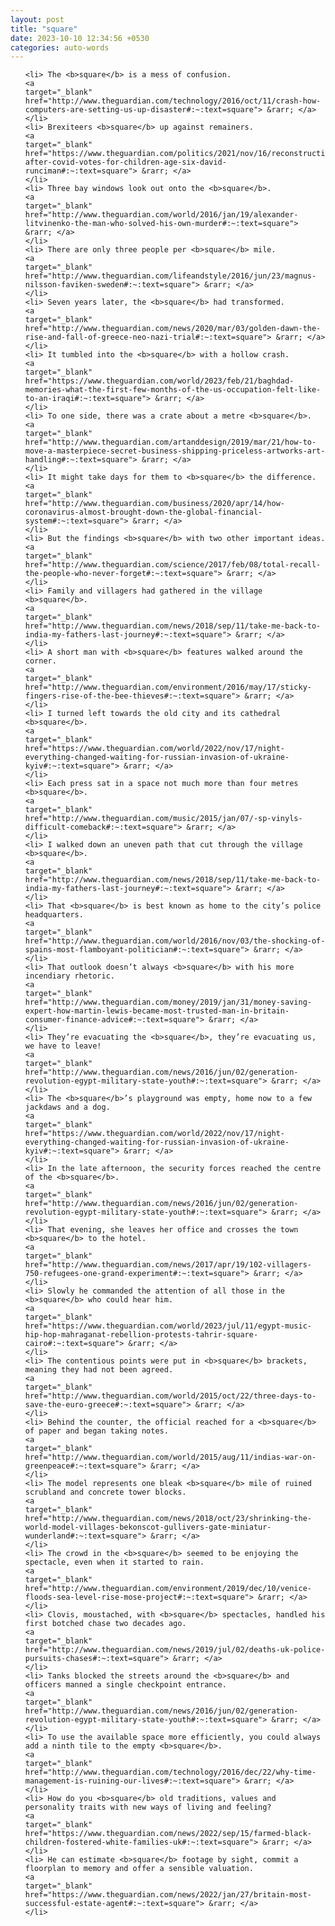 ```yaml
---
layout: post
title: "square"
date: 2023-10-10 12:34:56 +0530
categories: auto-words
---
```

<ol>

    <li> The <b>square</b> is a mess of confusion.
    <a 
    target="_blank" 
    href="http://www.theguardian.com/technology/2016/oct/11/crash-how-computers-are-setting-us-up-disaster#:~:text=square"> &rarr; </a>
    </li>
    <li> Brexiteers <b>square</b> up against remainers.
    <a 
    target="_blank" 
    href="https://www.theguardian.com/politics/2021/nov/16/reconstruction-after-covid-votes-for-children-age-six-david-runciman#:~:text=square"> &rarr; </a>
    </li>
    <li> Three bay windows look out onto the <b>square</b>.
    <a 
    target="_blank" 
    href="http://www.theguardian.com/world/2016/jan/19/alexander-litvinenko-the-man-who-solved-his-own-murder#:~:text=square"> &rarr; </a>
    </li>
    <li> There are only three people per <b>square</b> mile.
    <a 
    target="_blank" 
    href="http://www.theguardian.com/lifeandstyle/2016/jun/23/magnus-nilsson-faviken-sweden#:~:text=square"> &rarr; </a>
    </li>
    <li> Seven years later, the <b>square</b> had transformed.
    <a 
    target="_blank" 
    href="http://www.theguardian.com/news/2020/mar/03/golden-dawn-the-rise-and-fall-of-greece-neo-nazi-trial#:~:text=square"> &rarr; </a>
    </li>
    <li> It tumbled into the <b>square</b> with a hollow crash.
    <a 
    target="_blank" 
    href="https://www.theguardian.com/world/2023/feb/21/baghdad-memories-what-the-first-few-months-of-the-us-occupation-felt-like-to-an-iraqi#:~:text=square"> &rarr; </a>
    </li>
    <li> To one side, there was a crate about a metre <b>square</b>.
    <a 
    target="_blank" 
    href="http://www.theguardian.com/artanddesign/2019/mar/21/how-to-move-a-masterpiece-secret-business-shipping-priceless-artworks-art-handling#:~:text=square"> &rarr; </a>
    </li>
    <li> It might take days for them to <b>square</b> the difference.
    <a 
    target="_blank" 
    href="http://www.theguardian.com/business/2020/apr/14/how-coronavirus-almost-brought-down-the-global-financial-system#:~:text=square"> &rarr; </a>
    </li>
    <li> But the findings <b>square</b> with two other important ideas.
    <a 
    target="_blank" 
    href="http://www.theguardian.com/science/2017/feb/08/total-recall-the-people-who-never-forget#:~:text=square"> &rarr; </a>
    </li>
    <li> Family and villagers had gathered in the village <b>square</b>.
    <a 
    target="_blank" 
    href="http://www.theguardian.com/news/2018/sep/11/take-me-back-to-india-my-fathers-last-journey#:~:text=square"> &rarr; </a>
    </li>
    <li> A short man with <b>square</b> features walked around the corner.
    <a 
    target="_blank" 
    href="http://www.theguardian.com/environment/2016/may/17/sticky-fingers-rise-of-the-bee-thieves#:~:text=square"> &rarr; </a>
    </li>
    <li> I turned left towards the old city and its cathedral <b>square</b>.
    <a 
    target="_blank" 
    href="https://www.theguardian.com/world/2022/nov/17/night-everything-changed-waiting-for-russian-invasion-of-ukraine-kyiv#:~:text=square"> &rarr; </a>
    </li>
    <li> Each press sat in a space not much more than four metres <b>square</b>.
    <a 
    target="_blank" 
    href="http://www.theguardian.com/music/2015/jan/07/-sp-vinyls-difficult-comeback#:~:text=square"> &rarr; </a>
    </li>
    <li> I walked down an uneven path that cut through the village <b>square</b>.
    <a 
    target="_blank" 
    href="http://www.theguardian.com/news/2018/sep/11/take-me-back-to-india-my-fathers-last-journey#:~:text=square"> &rarr; </a>
    </li>
    <li> That <b>square</b> is best known as home to the city’s police headquarters.
    <a 
    target="_blank" 
    href="http://www.theguardian.com/world/2016/nov/03/the-shocking-of-spains-most-flamboyant-politician#:~:text=square"> &rarr; </a>
    </li>
    <li> That outlook doesn’t always <b>square</b> with his more incendiary rhetoric.
    <a 
    target="_blank" 
    href="http://www.theguardian.com/money/2019/jan/31/money-saving-expert-how-martin-lewis-became-most-trusted-man-in-britain-consumer-finance-advice#:~:text=square"> &rarr; </a>
    </li>
    <li> They’re evacuating the <b>square</b>, they’re evacuating us, we have to leave!
    <a 
    target="_blank" 
    href="http://www.theguardian.com/news/2016/jun/02/generation-revolution-egypt-military-state-youth#:~:text=square"> &rarr; </a>
    </li>
    <li> The <b>square</b>’s playground was empty, home now to a few jackdaws and a dog.
    <a 
    target="_blank" 
    href="https://www.theguardian.com/world/2022/nov/17/night-everything-changed-waiting-for-russian-invasion-of-ukraine-kyiv#:~:text=square"> &rarr; </a>
    </li>
    <li> In the late afternoon, the security forces reached the centre of the <b>square</b>.
    <a 
    target="_blank" 
    href="http://www.theguardian.com/news/2016/jun/02/generation-revolution-egypt-military-state-youth#:~:text=square"> &rarr; </a>
    </li>
    <li> That evening, she leaves her office and crosses the town <b>square</b> to the hotel.
    <a 
    target="_blank" 
    href="http://www.theguardian.com/news/2017/apr/19/102-villagers-750-refugees-one-grand-experiment#:~:text=square"> &rarr; </a>
    </li>
    <li> Slowly he commanded the attention of all those in the <b>square</b> who could hear him.
    <a 
    target="_blank" 
    href="https://www.theguardian.com/world/2023/jul/11/egypt-music-hip-hop-mahraganat-rebellion-protests-tahrir-square-cairo#:~:text=square"> &rarr; </a>
    </li>
    <li> The contentious points were put in <b>square</b> brackets, meaning they had not been agreed.
    <a 
    target="_blank" 
    href="http://www.theguardian.com/world/2015/oct/22/three-days-to-save-the-euro-greece#:~:text=square"> &rarr; </a>
    </li>
    <li> Behind the counter, the official reached for a <b>square</b> of paper and began taking notes.
    <a 
    target="_blank" 
    href="http://www.theguardian.com/world/2015/aug/11/indias-war-on-greenpeace#:~:text=square"> &rarr; </a>
    </li>
    <li> The model represents one bleak <b>square</b> mile of ruined scrubland and concrete tower blocks.
    <a 
    target="_blank" 
    href="http://www.theguardian.com/news/2018/oct/23/shrinking-the-world-model-villages-bekonscot-gullivers-gate-miniatur-wunderland#:~:text=square"> &rarr; </a>
    </li>
    <li> The crowd in the <b>square</b> seemed to be enjoying the spectacle, even when it started to rain.
    <a 
    target="_blank" 
    href="http://www.theguardian.com/environment/2019/dec/10/venice-floods-sea-level-rise-mose-project#:~:text=square"> &rarr; </a>
    </li>
    <li> Clovis, moustached, with <b>square</b> spectacles, handled his first botched chase two decades ago.
    <a 
    target="_blank" 
    href="http://www.theguardian.com/news/2019/jul/02/deaths-uk-police-pursuits-chases#:~:text=square"> &rarr; </a>
    </li>
    <li> Tanks blocked the streets around the <b>square</b> and officers manned a single checkpoint entrance.
    <a 
    target="_blank" 
    href="http://www.theguardian.com/news/2016/jun/02/generation-revolution-egypt-military-state-youth#:~:text=square"> &rarr; </a>
    </li>
    <li> To use the available space more efficiently, you could always add a ninth tile to the empty <b>square</b>.
    <a 
    target="_blank" 
    href="http://www.theguardian.com/technology/2016/dec/22/why-time-management-is-ruining-our-lives#:~:text=square"> &rarr; </a>
    </li>
    <li> How do you <b>square</b> old traditions, values and personality traits with new ways of living and feeling?
    <a 
    target="_blank" 
    href="https://www.theguardian.com/news/2022/sep/15/farmed-black-children-fostered-white-families-uk#:~:text=square"> &rarr; </a>
    </li>
    <li> He can estimate <b>square</b> footage by sight, commit a floorplan to memory and offer a sensible valuation.
    <a 
    target="_blank" 
    href="https://www.theguardian.com/news/2022/jan/27/britain-most-successful-estate-agent#:~:text=square"> &rarr; </a>
    </li>